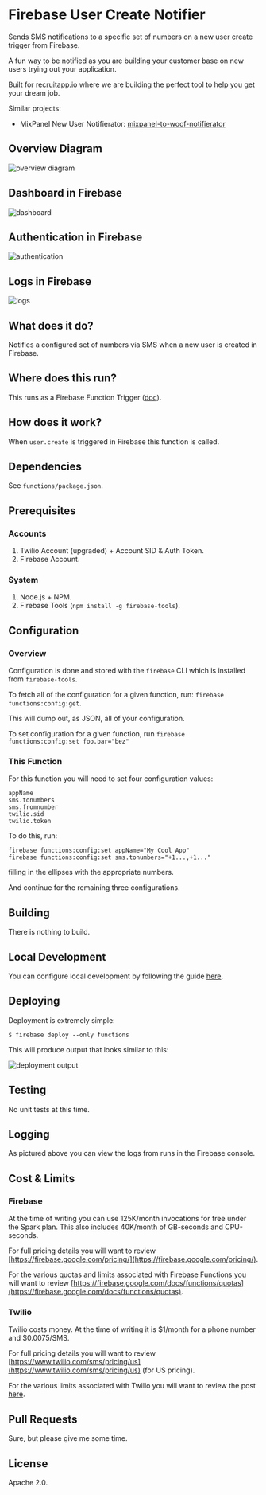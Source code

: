 # Firebase User Create Notifier

Sends SMS notifications to a specific set of numbers on a new user create trigger from Firebase.

A fun way to be notified as you are building your customer base on new users trying out your application.

Built for [recruitapp.io](https://recruitapp.io/) where we are building the perfect tool to help you get your dream job.

Similar projects:
- MixPanel New User Notifierator: [mixpanel-to-woof-notifierator](https://github.com/drewrothstein/mixpanel-to-woof-notifierator)

## Overview Diagram

![overview diagram](https://github.com/drewrothstein/firebase-create-notifier/raw/master/errata/diagram.png)

## Dashboard in Firebase

![dashboard](https://github.com/drewrothstein/firebase-create-notifier/raw/master/errata/functions_dashboard.png)

## Authentication in Firebase

![authentication](https://github.com/drewrothstein/firebase-create-notifier/raw/master/errata/functions_authentication_01.png)

## Logs in Firebase

![logs](https://github.com/drewrothstein/firebase-create-notifier/raw/master/errata/functions_logs_01.png)

## What does it do?

Notifies a configured set of numbers via SMS when a new user is created in Firebase.

## Where does this run?

This runs as a Firebase Function Trigger ([doc](https://firebase.google.com/docs/functions/)).

## How does it work?

When `user.create` is triggered in Firebase this function is called.

## Dependencies

See `functions/package.json`.

## Prerequisites

### Accounts

1. Twilio Account (upgraded) + Account SID & Auth Token.
2. Firebase Account.

### System

1. Node.js + NPM.
2. Firebase Tools (`npm install -g firebase-tools`).

## Configuration

### Overview

Configuration is done and stored with the `firebase` CLI which is installed from `firebase-tools`.

To fetch all of the configuration for a given function, run: `firebase functions:config:get`.

This will dump out, as JSON, all of your configuration.

To set configuration for a given function, run `firebase functions:config:set foo.bar="bez"`

### This Function

For this function you will need to set four configuration values:
```
appName
sms.tonumbers
sms.fromnumber
twilio.sid
twilio.token
```

To do this, run:
```
firebase functions:config:set appName="My Cool App"
firebase functions:config:set sms.tonumbers="+1...,+1..."
```

filling in the ellipses with the appropriate numbers.

And continue for the remaining three configurations.

## Building

There is nothing to build.

## Local Development

You can configure local development by following the guide [here](https://firebase.google.com/docs/functions/local-emulator).

## Deploying

Deployment is extremely simple:
```
$ firebase deploy --only functions
```

This will produce output that looks similar to this:

![deployment output](https://github.com/drewrothstein/firebase-create-notifier/raw/master/errata/deployment_output.png)

## Testing

No unit tests at this time.

## Logging

As pictured above you can view the logs from runs in the Firebase console.

## Cost & Limits

### Firebase

At the time of writing you can use 125K/month invocations for free under the Spark plan.
This also includes 40K/month of GB-seconds and CPU-seconds.

For full pricing details you will want to review [https://firebase.google.com/pricing/](https://firebase.google.com/pricing/).

For the various quotas and limits associated with Firebase Functions you will want to review [https://firebase.google.com/docs/functions/quotas](https://firebase.google.com/docs/functions/quotas).

### Twilio

Twilio costs money.  At the time of writing it is $1/month for a phone number and $0.0075/SMS.

For full pricing details you will want to review [https://www.twilio.com/sms/pricing/us](https://www.twilio.com/sms/pricing/us) (for US pricing).

For the various limits associated with Twilio you will want to review the post [here](https://support.twilio.com/hc/en-us/articles/115002943027-Understanding-Twilio-Rate-Limits-and-Message-Queues).

## Pull Requests

Sure, but please give me some time.

## License

Apache 2.0.
